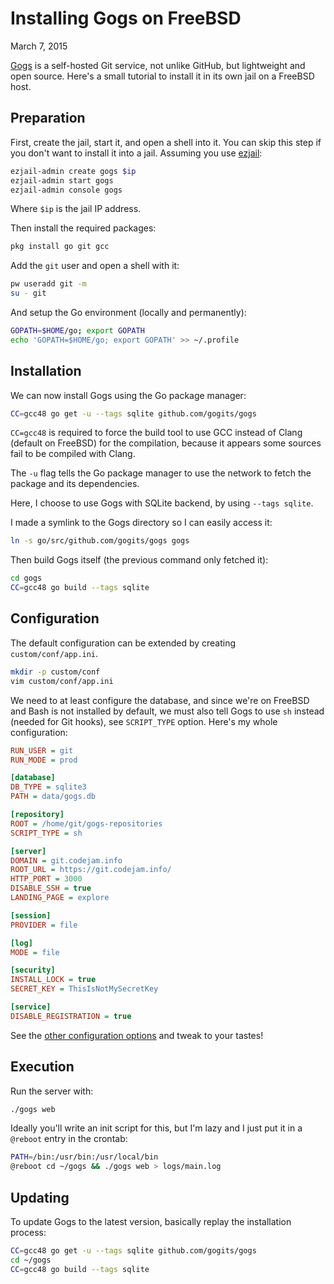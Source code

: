 Installing Gogs on FreeBSD
==========================
March 7, 2015

[Gogs] is a self-hosted Git service, not unlike GitHub, but lightweight
and open source. Here's a small tutorial to install it in its own jail
on a FreeBSD host.

[Gogs]: http://gogs.io/

Preparation
-----------

First, create the jail, start it, and open a shell into it. You can
skip this step if you don't want to install it into a jail. Assuming
you use [ezjail]:

```sh
ezjail-admin create gogs $ip
ezjail-admin start gogs
ezjail-admin console gogs
```

Where `$ip` is the jail IP address.

[ezjail]: http://erdgeist.org/arts/software/ezjail/

Then install the required packages:

```sh
pkg install go git gcc
```

Add the `git` user and open a shell with it:

```sh
pw useradd git -m
su - git
```

And setup the Go environment (locally and permanently):

```sh
GOPATH=$HOME/go; export GOPATH
echo 'GOPATH=$HOME/go; export GOPATH' >> ~/.profile
```

Installation
------------

We can now install Gogs using the Go package manager:

```sh
CC=gcc48 go get -u --tags sqlite github.com/gogits/gogs
```

`CC=gcc48` is required to force the build tool to use GCC instead of
Clang (default on FreeBSD) for the compilation, because it appears some
sources fail to be compiled with Clang.

The `-u` flag tells the Go package manager to use the network to fetch
the package and its dependencies.

Here, I choose to use Gogs with SQLite backend, by using `--tags
sqlite`.

I made a symlink to the Gogs directory so I can easily access it:

```sh
ln -s go/src/github.com/gogits/gogs gogs
```

Then build Gogs itself (the previous command only fetched it):

```sh
cd gogs
CC=gcc48 go build --tags sqlite
```

Configuration
-------------

The default configuration can be extended by creating
`custom/conf/app.ini`.

```sh
mkdir -p custom/conf
vim custom/conf/app.ini
```

We need to at least configure the database, and since we're on FreeBSD
and Bash is not installed by default, we must also tell Gogs to use `sh`
instead (needed for Git hooks), see `SCRIPT_TYPE` option. Here's my
whole configuration:

```ini
RUN_USER = git
RUN_MODE = prod

[database]
DB_TYPE = sqlite3
PATH = data/gogs.db

[repository]
ROOT = /home/git/gogs-repositories
SCRIPT_TYPE = sh

[server]
DOMAIN = git.codejam.info
ROOT_URL = https://git.codejam.info/
HTTP_PORT = 3000
DISABLE_SSH = true
LANDING_PAGE = explore

[session]
PROVIDER = file

[log]
MODE = file

[security]
INSTALL_LOCK = true
SECRET_KEY = ThisIsNotMySecretKey

[service]
DISABLE_REGISTRATION = true
```

See the [other configuration options] and tweak to your tastes!

[other configuration options]: http://gogs.io/docs/advanced/configuration_cheat_sheet.html

Execution
---------

Run the server with:

```sh
./gogs web
```

Ideally you'll write an init script for this, but I'm lazy and I just
put it in a `@reboot` entry in the crontab:

```sh
PATH=/bin:/usr/bin:/usr/local/bin
@reboot cd ~/gogs && ./gogs web > logs/main.log
```

Updating
--------

To update Gogs to the latest version, basically replay the installation
process:

```sh
CC=gcc48 go get -u --tags sqlite github.com/gogits/gogs
cd ~/gogs
CC=gcc48 go build --tags sqlite
```
